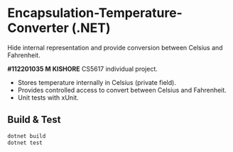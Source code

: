# Encapsulation-Temperature-Converter (.NET)
Hide internal representation and provide conversion between Celsius and Fahrenheit.




**#112201035 M KISHORE**
CS5617 individual project.

- Stores temperature internally in Celsius (private field).
- Provides controlled access to convert between Celsius and Fahrenheit.
- Unit tests with xUnit.


## Build & Test
```bash
dotnet build
dotnet test
```
